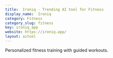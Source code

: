 ```yaml
---
title:  Ironiq - Trending AI tool for Fitness
display_name:  Ironiq
category: Fitness
category_slug: fitness
key: ironiq_app
website: https://ironiq.app/
layout: aitool
---
```


Personalized fitness training with guided workouts.

